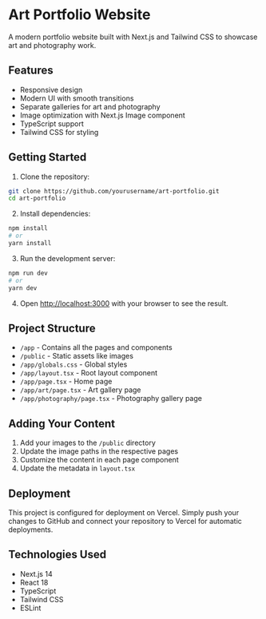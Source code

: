 # Art Portfolio Website

A modern portfolio website built with Next.js and Tailwind CSS to showcase art and photography work.

## Features

- Responsive design
- Modern UI with smooth transitions
- Separate galleries for art and photography
- Image optimization with Next.js Image component
- TypeScript support
- Tailwind CSS for styling

## Getting Started

1. Clone the repository:
```bash
git clone https://github.com/yourusername/art-portfolio.git
cd art-portfolio
```

2. Install dependencies:
```bash
npm install
# or
yarn install
```

3. Run the development server:
```bash
npm run dev
# or
yarn dev
```

4. Open [http://localhost:3000](http://localhost:3000) with your browser to see the result.

## Project Structure

- `/app` - Contains all the pages and components
- `/public` - Static assets like images
- `/app/globals.css` - Global styles
- `/app/layout.tsx` - Root layout component
- `/app/page.tsx` - Home page
- `/app/art/page.tsx` - Art gallery page
- `/app/photography/page.tsx` - Photography gallery page

## Adding Your Content

1. Add your images to the `/public` directory
2. Update the image paths in the respective pages
3. Customize the content in each page component
4. Update the metadata in `layout.tsx`

## Deployment

This project is configured for deployment on Vercel. Simply push your changes to GitHub and connect your repository to Vercel for automatic deployments.

## Technologies Used

- Next.js 14
- React 18
- TypeScript
- Tailwind CSS
- ESLint 